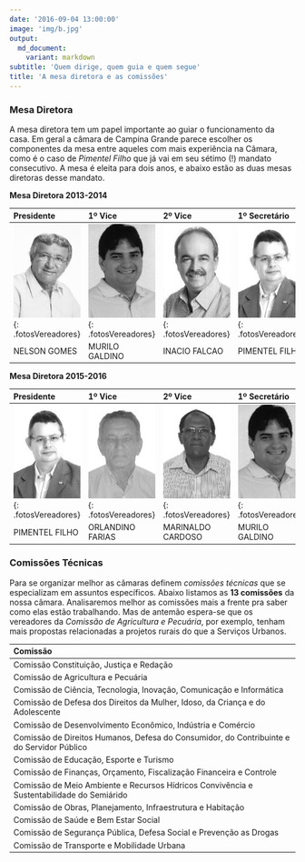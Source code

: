 ```yaml
---
date: '2016-09-04 13:00:00'
image: 'img/b.jpg'
output:
  md_document:
    variant: markdown
subtitle: 'Quem dirige, quem guia e quem segue'
title: 'A mesa diretora e as comissões'
---
```


### Mesa Diretora
A mesa diretora tem um papel importante ao guiar o funcionamento da casa. Em geral a câmara de Campina Grande parece escolher os componentes da mesa entre aqueles com mais experiência na Câmara, como é o caso de *Pimentel Filho* que já vai em seu sétimo (!) mandato consecutivo. A mesa é eleita para dois anos, e abaixo estão as duas mesas diretoras desse mandato.

**Mesa Diretora 2013-2014**

| Presidente                                                    | 1º Vice                                                           | 2º Vice                                                          | 1º Secretário                                                      | 2º Secretário                                                   |
|:--------------------------------------------------------------|:------------------------------------------------------------------|:-----------------------------------------------------------------|:-------------------------------------------------------------------|:----------------------------------------------------------------|
| ![NELSON GOMES - PRP](img/vereadores_photos/nelson_gomes.jpg){: .fotosVereadores} | ![MURILO GALDINO - PSB](img/vereadores_photos/murilo_galdino.jpg){: .fotosVereadores} | ![INÁCIO FALCÃO - PSDB](img/vereadores_photos/inacio_falcao.jpg){: .fotosVereadores} | ![PIMENTEL FILHO - PMDB](img/vereadores_photos/pimentel_filho.jpg){: .fotosVereadores} | ![RODRIGO RAMOS - PMN](img/vereadores_photos/rodrigo_ramos.jpg){: .fotosVereadores} |
| NELSON GOMES                                                  | MURILO GALDINO                                                    | INACIO FALCAO                                                    | PIMENTEL FILHO                                                     | RODRIGO RAMOS                                                   |

**Mesa Diretora 2015-2016**

| Presidente                                                         | 1º Vice                                                               | 2º Vice                                                                 | 1º Secretário                                                     | 2º Secretário                                                  |
|:-------------------------------------------------------------------|:----------------------------------------------------------------------|:------------------------------------------------------------------------|:------------------------------------------------------------------|:---------------------------------------------------------------|
| ![PIMENTEL FILHO - PMDB](img/vereadores_photos/pimentel_filho.jpg){: .fotosVereadores} | ![ORLANDINO FARIAS - PSC](img/vereadores_photos/orlandino_farias.jpg){: .fotosVereadores} | ![MARINALDO CARDOSO - PRB](img/vereadores_photos/marinaldo_cardoso.jpg){: .fotosVereadores} | ![MURILO GALDINO - PSB](img/vereadores_photos/murilo_galdino.jpg){: .fotosVereadores} | ![IVAN BATISTA - PMDB](img/vereadores_photos/ivan_batista.jpg){: .fotosVereadores} |
| PIMENTEL FILHO                                                     | ORLANDINO FARIAS                                                      | MARINALDO CARDOSO                                                       | MURILO GALDINO                                                    | IVAN BATISTA                                                   |

### Comissões Técnicas

Para se organizar melhor as câmaras definem *comissões técnicas* que se especializam em assuntos específicos. Abaixo listamos as **13 comissões** da nossa câmara. Analisaremos melhor as comissões mais a frente pra saber como elas estão trabalhando. Mas de antemão espera-se que os vereadores da *Comissão de Agricultura e Pecuária*, por exemplo, tenham mais propostas relacionadas a projetos rurais do que a Serviços Urbanos.

| Comissão                                                                                  |
|:------------------------------------------------------------------------------------------|
| Comissão Constituição, Justiça e Redação                                                  |
| Comissão de Agricultura e Pecuária                                                        |
| Comissão de Ciência, Tecnologia, Inovação, Comunicação e Informática                      |
| Comissão de Defesa dos Direitos da Mulher, Idoso, da Criança e do Adolescente             |
| Comissão de Desenvolvimento Econômico, Indústria e Comércio                               |
| Comissão de Direitos Humanos, Defesa do Consumidor, do Contribuinte e do Servidor Público |
| Comissão de Educação, Esporte e Turismo                                                   |
| Comissão de Finanças, Orçamento, Fiscalização Financeira e Controle                       |
| Comissão de Meio Ambiente e Recursos Hídricos Convivência e Sustentabilidade do Semiárido |
| Comissão de Obras, Planejamento, Infraestrutura e Habitação                               |
| Comissão de Saúde e Bem Estar Social                                                      |
| Comissão de Segurança Pública, Defesa Social e Prevenção as Drogas                        |
| Comissão de Transporte e Mobilidade Urbana                                                |
